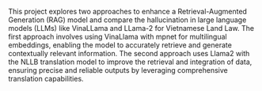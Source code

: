 This project explores two approaches to enhance a Retrieval-Augmented Generation (RAG) model and compare the hallucination in large language models (LLMs) like VinaLLama and LLama-2 for Vietnamese Land Law. The first approach involves using VinaLlama with mpnet for multilingual embeddings, enabling the model to accurately retrieve and generate contextually relevant information. The second approach uses Llama2 with the NLLB translation model to improve the retrieval and integration of data, ensuring precise and reliable outputs by leveraging comprehensive translation capabilities.
